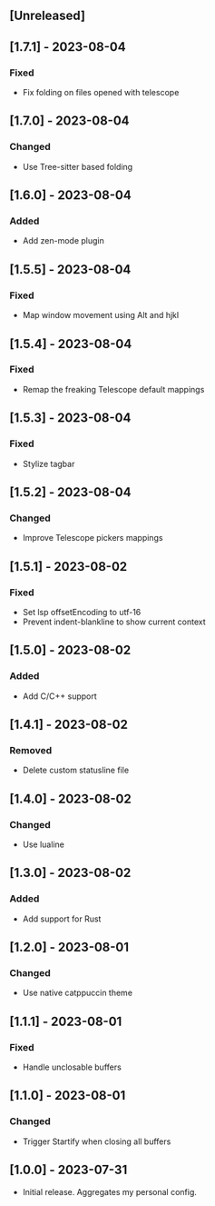 ## [Unreleased]

## [1.7.1] - 2023-08-04

### Fixed

- Fix folding on files opened with telescope

## [1.7.0] - 2023-08-04

### Changed

- Use Tree-sitter based folding

## [1.6.0] - 2023-08-04

### Added

- Add zen-mode plugin

## [1.5.5] - 2023-08-04

### Fixed

- Map window movement using Alt and hjkl

## [1.5.4] - 2023-08-04

### Fixed

- Remap the freaking Telescope default mappings

## [1.5.3] - 2023-08-04

### Fixed

- Stylize tagbar

## [1.5.2] - 2023-08-04

### Changed

- Improve Telescope pickers mappings

## [1.5.1] - 2023-08-02

### Fixed

- Set lsp offsetEncoding to utf-16
- Prevent indent-blankline to show current context

## [1.5.0] - 2023-08-02

### Added

- Add C/C++ support

## [1.4.1] - 2023-08-02

### Removed

- Delete custom statusline file

## [1.4.0] - 2023-08-02

### Changed

- Use lualine

## [1.3.0] - 2023-08-02

### Added

- Add support for Rust

## [1.2.0] - 2023-08-01

### Changed

- Use native catppuccin theme

## [1.1.1] - 2023-08-01

### Fixed

- Handle unclosable buffers

## [1.1.0] - 2023-08-01

### Changed

- Trigger Startify when closing all buffers


## [1.0.0] - 2023-07-31

- Initial release. Aggregates my personal config.
